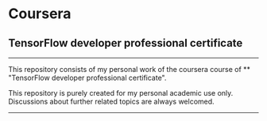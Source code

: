 # Coursera 

## TensorFlow developer professional certificate

-------------------

This repository consists of my personal work of the coursera course of ** "TensorFlow developer professional certificate".

This repository is purely created for my personal academic use only. Discussions about further related topics are always welcomed.

-------------------



